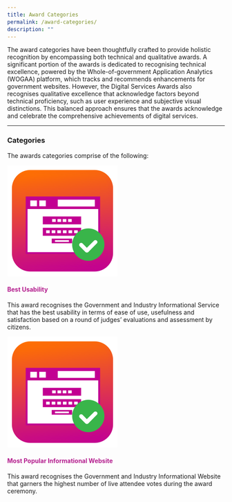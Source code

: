 ```yaml
---
title: Award Categories
permalink: /award-categories/
description: ""
---
```

<style type="text/css">
h4 {
    color: #B41E8E;
}
</style>
<p>The award categories have been thoughtfully crafted to provide holistic recognition by encompassing both technical and qualitative awards. A significant portion of the awards is dedicated to recognising technical excellence, powered by the Whole-of-government Application Analytics (WOGAA) platform, which tracks and recommends enhancements for government websites. However, the Digital Services Awards also recognises qualitative excellence that acknowledge factors beyond technical proficiency, such as user experience and subjective visual distinctions. This balanced approach ensures that the awards acknowledge and celebrate the comprehensive achievements of digital services.</p>
<hr>
<h3>Categories</h3>
<p>The awards categories comprise of the following:</p>
<div class="row">
  <div class="col is-2 mr-4"><img src="/images/icn_usability.svg"></div>
  <div class="col is-10">
    <h4>Best Usability</h4>
    <p>This award recognises the Government and Industry Informational Service that has the best usability in terms of ease of use, usefulness and satisfaction based on a round of judges’ evaluations and assessment by citizens.</p>
  </div>
	<div class="col is-2 mr-4"><img src="/images/icn_usability.svg"></div>
  <div class="col is-10">
    <h4>Most Popular Informational Website</h4>
    <p>This award recognises the Government and Industry Informational Website that garners the highest number of live attendee votes during the award ceremony.</p>
  </div>
</div>